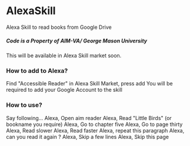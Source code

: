 # AlexaSkill
Alexa Skill to read books from Google Drive

##### Code is a Property of AIM-VA/ George Mason University

This will be available in Alexa Skill market soon.

### How to add to Alexa?
Find "Accessible Reader" in Alexa Skill Market, press add
You will be required to add your Google Account to the skill

### How to use?
Say following...
Alexa, Open aim reader
Alexa, Read "Little Birds" (or bookname you require)
Alexa, Go to chapter five
Alexa, Go to page thirty
Alexa, Read slower
Alexa, Read faster
Alexa, repeat this paragraph
Alexa, can you read it again ?
Alexa, Skip a few lines
Alexa, Skip this page

